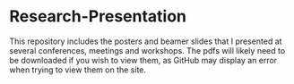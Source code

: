 # Research-Presentation
This repository includes the posters and beamer slides that I presented at several conferences, meetings and workshops.
The pdfs will likely need to be downloaded if you wish to view them, as GitHub may display an error when trying to view them on the site.
